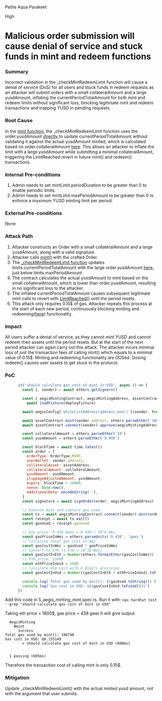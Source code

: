 Petite Aqua Parakeet

High

# Malicious order submission will cause denial of service and stuck funds in mint and redeem functions

### Summary

Incorrect validation in the _checkMintRedeemLimit function will cause a denial of service (DoS) for all users and stuck funds in redeem requests as an attacker will submit orders with a small collateralAmount and a large yusdAmount, inflating the currentPeriodTotalAmount for both mint and redeem limits without significant loss, blocking legitimate mint and redeem transactions and trapping YUSD in pending requests.

### Root Cause

In the [mint function](https://github.com/sherlock-audit/2025-04-aegis-op-grant/blob/main/aegis-contracts/contracts/AegisMinting.sol#L239), the _checkMintRedeemLimit function uses the order.yusdAmount [directly ](https://github.com/sherlock-audit/2025-04-aegis-op-grant/blob/main/aegis-contracts/contracts/AegisMinting.sol#L250)to update currentPeriodTotalAmount without validating it against the actual yusdAmount minted, which is calculated based on order.collateralAmount [here](https://github.com/sherlock-audit/2025-04-aegis-op-grant/blob/main/aegis-contracts/contracts/AegisMinting.sol#L254C13-L254C24). This allows an attacker to inflate the limit with a large yusdAmount while submitting a minimal collateralAmount, triggering the LimitReached revert in future mint() and redeem() transactions.

### Internal Pre-conditions

1. Admin needs to set mintLimit.periodDuration to be greater than 0 to enable periodic limits.
2. Admin needs to set mintLimit.maxPeriodAmount to be greater than 0 to enforce a maximum YUSD minting limit per period.

### External Pre-conditions

None

### Attack Path

1. Attacker constructs an Order with a small collateralAmount and a large yusdAmount, along with a valid signature.
2. Attacker calls [mint()](https://github.com/sherlock-audit/2025-04-aegis-op-grant/blob/main/aegis-contracts/contracts/AegisMinting.sol#L239) with the crafted Order.
3. The [_checkMintRedeemLimit function](https://github.com/sherlock-audit/2025-04-aegis-op-grant/blob/main/aegis-contracts/contracts/AegisMinting.sol#L785) updates limits.currentPeriodTotalAmount with the large order.yusdAmount [here](https://github.com/sherlock-audit/2025-04-aegis-op-grant/blob/main/aegis-contracts/contracts/AegisMinting.sol#L802), just below limits.maxPeriodAmount.
4. The contract calculates the actual yusdAmount to mint based on the small collateralAmount, which is lower than order.yusdAmount, resulting in no significant loss to the attacker.
5. The inflated currentPeriodTotalAmount causes subsequent legitimate mint calls to revert with [LimitReached()](https://github.com/sherlock-audit/2025-04-aegis-op-grant/blob/main/aegis-contracts/contracts/AegisMinting.sol#L794) until the period resets.
6. This attack only requires 0.15$ of gas. Attacker repeats this process at the start of each new period, continuously blocking minting and redeeming([here](https://github.com/sherlock-audit/2025-04-aegis-op-grant/blob/main/aegis-contracts/contracts/AegisMinting.sol#L285)) functionality.

### Impact

All users suffer a denial of service, as they cannot mint YUSD and cannot redeem their assets until the period resets. But at the start of the next period attacker can again carry out this attack. The attacker incurs minimal loss of just the transaction fees of calling mint() which equals to a minimal value of 0.15$. 
Minting and redeeming functionality are DOSed. Dosing redeem() causes user assets to get stuck in the protocol.

### PoC

```javascript
      it('should calculate gas cost of mint in USD', async () => {
        const [, sender] = await ethers.getSigners()

        const { aegisMintingContract, aegisMintingAddress, assetContract, assetAddress, aegisConfig } =
          await loadFixture(deployFixture)

        await aegisConfig['whitelistAddress(address,bool)'](sender, true)

        await assetContract.mint(sender.address, ethers.parseEther('100'))
        await assetContract.connect(sender).approve(aegisMintingAddress, ethers.parseEther('100'))

        const collateralAmount = ethers.parseEther('10')
        const yusdAmount = ethers.parseEther('9.999')

        const blockTime = await time.latest()
        const order = {
          orderType: OrderType.MINT,
          userWallet: sender.address,
          collateralAsset: assetAddress,
          collateralAmount: collateralAmount,
          yusdAmount: yusdAmount,
          slippageAdjustedAmount: yusdAmount,
          expiry: blockTime + 10000,
          nonce: Date.now(),
          additionalData: encodeString(''),
        }
        const signature = await signOrder(order, aegisMintingAddress)

        // Execute mint and capture gas used
        const tx = await aegisMintingContract.connect(sender).mint(order, signature)
        const receipt = await tx.wait()
        const gasUsed = receipt.gasUsed

        // Gas price: 0.438 Gwei = 0.438 * 10^9 Wei
        const gasPriceInWei = ethers.parseUnits('0.438', 'gwei')
        // Calculate total gas cost in Wei
        const gasCostInWei = gasUsed * gasPriceInWei
        // Convert to ETH (1 ETH = 10^18 Wei)
        const gasCostInEth = Number(ethers.formatEther(gasCostInWei))
        // ETH price: $1800
        const ethPriceInUsd = 1800
        // Calculate USD cost with 6 digits precision
        const gasCostInUsd = Number((gasCostInEth * ethPriceInUsd).toFixed(6))

        console.log(`Total gas used by mint(): ${gasUsed.toString()}`)
        console.log(`Gas cost in USD: $${gasCostInUsd.toFixed(6)}`)
      })
```

Add this code in 5_aegis_minting_mint.spec.ts. Run it with:
`npx hardhat test --grep "should calculate gas cost of mint in USD"`

Taking eth price = 1800$, gas price = 438 gwei
It will give output:
```solidity
  AegisMinting
    #mint
      success
Total gas used by mint(): 196790
Gas cost in USD: $0.155149
        ✔ should calculate gas cost of mint in USD (600ms)


  1 passing (605ms)
```
Therefore the transaction cost of calling mint is only 0.15$.

### Mitigation

Update _checkMintRedeemLimit() with the actual minted yusd amount, not with the argument that user submits.